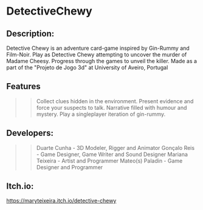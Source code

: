# DetectiveChewy
 
## Description:
Detective Chewy is an adventure card-game inspired by Gin-Rummy and Film-Noir. 
Play as Detective Chewy attempting to uncover the murder of Madame Cheesy. 
Progress through the games to unveil the killer.
Made as a part of the "Projeto de Jogo 3d" at University of Aveiro, Portugal

## Features
 >> Collect clues hidden in the environment.
 >> Present evidence and force your suspects to talk.
 >> Narrative filled with humour and mystery.
 >> Play a singleplayer iteration of gin-rummy.

## Developers:
 >> Duarte Cunha - 3D Modeler, Rigger and Animator
 >> Gonçalo Reis - Game Designer, Game Writer and Sound Designer
 >> Mariana Teixeira - Artist and Programmer
 >> Mateo(s) Paladin - Game Designer and Programmer

## Itch.io:
https://maryteixeira.itch.io/detective-chewy
